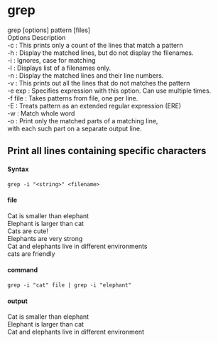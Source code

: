 # grep

grep [options] pattern [files]  
Options Description  
-c : This prints only a count of the lines that match a pattern  
-h : Display the matched lines, but do not display the filenames.  
-i : Ignores, case for matching  
-l : Displays list of a filenames only.  
-n : Display the matched lines and their line numbers.  
-v : This prints out all the lines that do not matches the pattern  
-e exp : Specifies expression with this option. Can use multiple times.  
-f file : Takes patterns from file, one per line.  
-E : Treats pattern as an extended regular expression (ERE)  
-w : Match whole word  
-o : Print only the matched parts of a matching line,  
with each such part on a separate output line.

## Print all lines containing specific characters

#### Syntax

```
grep -i "<string>" <filename>
```

#### file

Cat is smaller than elephant  
Elephant is larger than cat  
Cats are cute!  
Elephants are very strong  
Cat and elephants live in different environments  
cats are friendly

#### command

```
grep -i "cat" file | grep -i "elephant"
```

#### output

Cat is smaller than elephant  
Elephant is larger than cat  
Cat and elephants live in different environment
